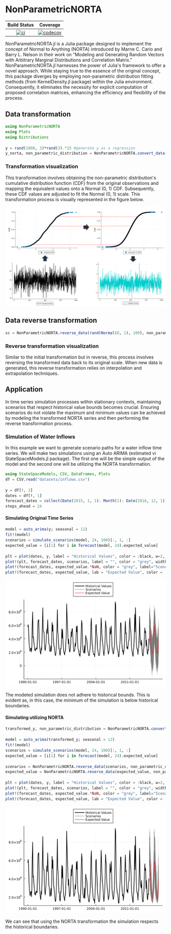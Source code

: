 # NonParametricNORTA

| **Build Status** | **Coverage** |
|:-----------------:|:-----------------:|
| [![ci](https://github.com/LAMPSPUC/NonParametricNORTA/actions/workflows/ci.yml/badge.svg)](https://github.com/LAMPSPUC/NonParametricNORTA/actions/workflows/ci.yml) | [![codecov](https://codecov.io/gh/LAMPSPUC/NonParametricNORTA.jl/graph/badge.svg?token=LKBAQWSW18)](https://codecov.io/gh/LAMPSPUC/NonParametricNORTA.jl) |

NonParametricNORTA.jl is a Julia package designed to implement the concept of Normal to Anything (NORTA) introduced by Marne C. Cario and Barry L. Nelson in their work on "Modeling and Generating Random Vectors with Arbitrary Marginal Distributions and Correlation Matrix." NonParametricNORTA.jl harnesses the power of Julia's framework to offer a novel approach. While staying true to the essence of the original concept, this package diverges by employing non-parametric distribution fitting methods (from KernelDensity.jl package) within the Julia environment. Consequently, it eliminates the necessity for explicit computation of proposed correlation matrices, enhancing the efficiency and flexibility of the process. 

## Data transformation

```julia
using NonParametricNORTA
using Plots
using Distributions

y = rand(1000, 3)*rand(3).*15 #generate y as a regression
y_norta, non_parametric_distribution = NonParametricNORTA.convert_data(y) 
```

### Transformation visualization

This transformation involves obtaining the non-parametric distribution's cumulative distribution function (CDF) from the original observations and mapping the equivalent values onto a Normal (0, 1) CDF. Subsequently, these CDF values are adjusted to fit the Normal (0, 1) scale. This transformation process is visually represented in the figure below.

![transformation](./docs/figures/transformation.PNG)

## Data reverse transformation

```julia
sc = NonParametricNORTA.reverse_data(rand(Normal(0, 1), 100), non_parametric_distribution)
```
### Reverse transformation visualization

Similar to the initial transformation but in reverse, this process involves reversing the transformed data back to its original scale. When new data is generated, this reverse transformation relies on interpolation and extrapolation techniques.

## Application

In time series simulation processes within stationary contexts, maintaining scenarios that respect historical value bounds becomes crucial. Ensuring scenarios do not violate the maximum and minimum values can be achieved by modeling the transformed NORTA series and then performing the reverse transformation process.

### Simulation of Water Inflows

In this example we want to generate scenario paths for a water inflow time series. We will make two simulations using an Auto ARIMA (estimated vi StateSpaceModels.jl package). The first one will be the simple output of the model and the second one will be utilizing the NORTA transformation.

```julia
using StateSpaceModels, CSV, DataFrames, Plots
df = CSV.read("datasets/inflows.csv")

y = df[!, 2]
dates = df[!, 1]
forecast_dates = collect(Date(2015, 1, 1): Month(1): Date(2016, 12, 1))
steps_ahead = 24

```
#### Simulating Original Time Series
```julia
model = auto_arima(y; seasonal = 12)
fit!(model)
scenarios = simulate_scenarios(model, 24, 100)[:, 1, :]
expected_value = [i[1] for i in forecast(model, 24).expected_value]

plt = plot(dates, y, label = "Historical Values", color = :black, w=2, legend=:outertop)
plot!(plt, forecast_dates, scenarios, label = "", color = "grey", width = 0.2)
plot!(forecast_dates, expected_value.*NaN, color = "grey", label="Scenarios")
plot!(forecast_dates, expected_value, lab = "Expected Value", color = :red)

```
![simulation](./docs/figures/inflow_simulation.PNG)

The modeled simulation does not adhere to historical bounds. This is evident as, in this case, the minimum of the simulation is below historical boundaries.

#### Simulating utilizing NORTA
```julia
transformed_y, non_parametric_distribution = NonParametricNORTA.convert_data(y)

model = auto_arima(transformed_y; seasonal = 12)
fit!(model)
scenarios = simulate_scenarios(model, 24, 100)[:, 1, :]
expected_value = [i[1] for i in forecast(model, 24).expected_value]

scenarios = NonParametricNORTA.reverse_data(scenarios, non_parametric_distribution)
expected_value = NonParametricNORTA.reverse_data(expected_value, non_parametric_distribution)

plt = plot(dates, y, label = "Historical Values", color = :black, w=2, legend=:outertop)
plot!(plt, forecast_dates, scenarios, label = "", color = "grey", width = 0.2)
plot!(forecast_dates, expected_value.*NaN, color = "grey", label="Scenarios")
plot!(forecast_dates, expected_value, lab = "Expected Value", color = :red)

```
![norta_simulation](./docs/figures/inflow_norta_simulation.PNG)

We can see that using the NORTA transformation the simulation respects the historical boundaries.
